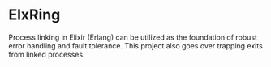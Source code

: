 # ElxRing

Process linking in Elixir (Erlang) can be utilized as the foundation of robust error handling and fault tolerance. This project also goes over trapping exits from linked processes.





